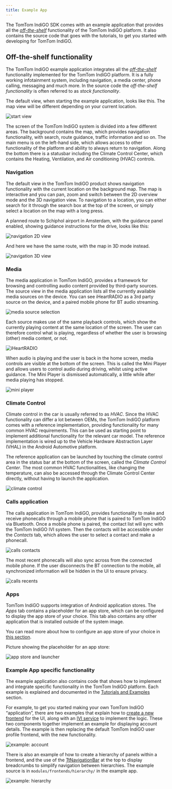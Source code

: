 ```yaml
---
title: Example App
---
```


The TomTom IndiGO SDK comes with an example application that provides all the
[_off-the-shelf_](tomtom-indigo/documentation/development/introduction#off-the-shelf-components-or-stock-components)
functionality of the TomTom IndiGO platform. It also contains the source code that goes with the
tutorials, to get you started with developing for TomTom IndiGO.

## Off-the-shelf functionality

The TomTom IndiGO example application integrates all the
[_off-the-shelf_](tomtom-indigo/documentation/development/introduction#off-the-shelf-components-or-stock-components)
functionality implemented for the TomTom IndiGO platform. It is a fully working infotainment system,
including navigation, a media center, phone calling, messaging and much more. In the source code the
_off-the-shelf functionality_ is often referred to as _stock functionality_.

The default view, when starting the example application, looks like this. The map view will be
different depending on your current location.

![start view](images/tomtom-indigo_amsterdam_map.png)

The screen of the TomTom IndiGO system is divided into a few different areas. The background
contains the map, which provides navigation functionality, with search, route guidance, traffic
information and so on. The main menu is on the left-hand side, which allows access to other
functionality of the platform and ability to always return to navigation. Along the bottom there
is a statusbar including the Climate Control Center, which contains the Heating, Ventilation, and
Air conditioning (HVAC) controls.

### Navigation

The default view in the TomTom IndiGO product shows navigation functionality with the current
location on the background map. The map is interactive and you can pan, zoom and switch between the
2D overview mode and the 3D navigation view. To navigation to a location, you can either search for
it through the search box at the top of the screen, or simply select a location on the map with a
long press.

A planned route to Schiphol airport in Amsterdam, with the guidance panel enabled, showing
guidance instructions for the drive, looks like this:

![navigation 2D view](images/navigation_route_to_schiphol_2D.png)

And here we have the same route, with the map in 3D mode instead.

![navigation 3D view](images/navigation_route_to_schiphol_3D.png)

### Media

The media application in TomTom IndiGO, provides a framework for browsing and controlling audio
content provided by third-party sources. The source view in the media application lists all the
currently available media sources on the device. You can see iHeartRADIO as a 3rd party source on
the device, and a paired mobile phone for BT audio streaming.

![media source selection](images/media_source_selection.png)

Each source makes use of the same playback controls, which show the currently playing content at
the same location of the screen. The user can therefore control what is playing, regardless of
whether the user is browsing (other) media content, or not.

![iHeartRADIO](images/media_iheartradio.png)

When audio is playing and the user is back in the home screen, media controls are visible at the
bottom of the screen. This is called the Mini Player and allows users to control audio during
driving, whilst using active guidance. The Mini Player is dismissed automatically, a little while
after media playing has stopped.

![mini player](images/media_mini_player.png)

### Climate Control

Climate control in the car is usually referred to as _HVAC_. Since the HVAC functionality can
differ a lot between OEMs, the TomTom IndiGO platform comes with a reference implementation,
providing functionality for many common HVAC requirements. This can be used as starting point to
implement additional functionality for the relevant car model. The reference implementation is
wired up to the Vehicle Hardware Abstraction Layer (VHAL) in the Android Automotive platform.

The reference application can be launched by touching the climate control area in the status bar
at the bottom of the screen, called the _Climate Control Center_. The most common HVAC
functionalities, like changing the temperature, can also be accessed through the Climate Control
Center directly, without having to launch the application.

![climate control](images/climate_control.png)

### Calls application

The calls application in TomTom IndiGO, provides functionality to make and receive phonecalls
through a mobile phone that is paired to TomTom IndiGO via Bluetooth. Once a mobile phone is paired,
the contact list will sync with the TomTom IndiGO IVI system. Then the contacts will be accessible
under the _Contacts_ tab, which allows the user to select a contact and make a phonecall.

![calls contacts](images/calls_contacts.png)

The most recent phonecalls will also sync across from the connected mobile phone. If the user
disconnects the BT connection to the mobile, all synchronized information will be hidden in the UI
to ensure privacy.

![calls recents](images/calls_recents.png)

### Apps

TomTom IndiGO supports integration of Android application stores. The _Apps_ tab contains a
placeholder for an app store, which can be configured to display the app store of your choice. This
tab also contains any other application that is installed outside of the system image.

You can read more about how to configure an app store of your choice in
[this section](/tomtom-indigo/documentation/tutorials-and-examples/setup/configure-an-app-store).

Picture showing the placeholder for an app store:

![app store and launcher](images/app_store.png)

### Example App specific functionality

The example application also contains code that shows how to implement and integrate specific
functionality in the TomTom IndiGO platform. Each example is explained and documented in the
[Tutorials and Examples](/tomtom-indigo/documentation/tutorials-and-examples/overview) section.

For example, to get you started making your own TomTom IndiGO “application”, there are two examples
that explain how to
[create a new frontend](/tomtom-indigo/documentation/tutorials-and-examples/basics/create-a-frontend-plugin)
for the UI, along with an
[IVI service](/tomtom-indigo/documentation/tutorials-and-examples/basics/create-an-ivi-service)
to implement the logic.
These two components together implement an example for displaying account details. The example is
then replacing the default TomTom IndiGO user profile frontend, with the new functionality.

![example: account](images/example_account.png)

There is also an example of how to create a hierarchy of panels within a frontend, and the use of
the [TtNavigationBar](TTIVI_ANDROID_TOOLS_API) at the top to display breadcrumbs to simplify
navigation between hierarchies. The example source is in `modules/frontends/hierarchy/` in the
example app.

![example: hierarchy](images/example_hierarchy.png)
